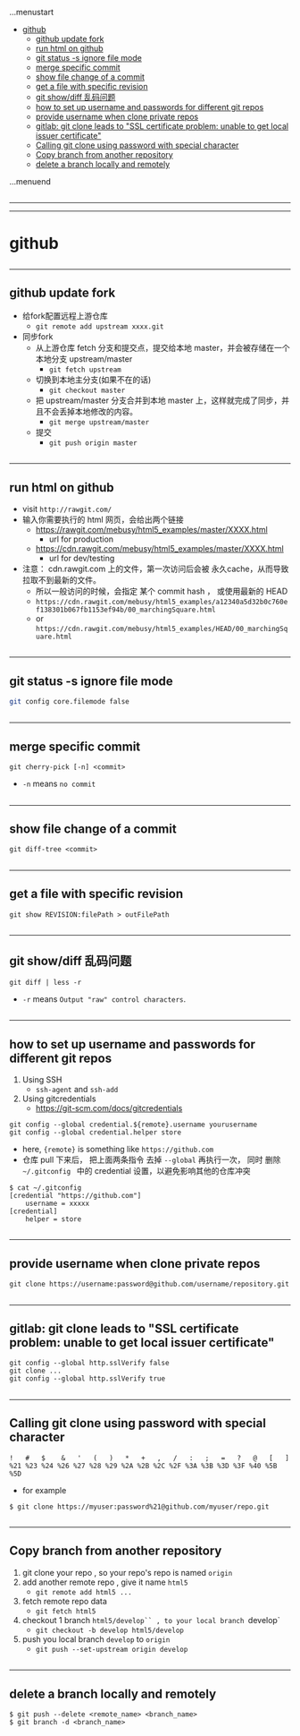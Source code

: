...menustart

 - [github](#bf215181b5140522137b3d4f6b73544a)
     - [github update fork](#f6b73a9a864f02b2d14ad454c6b09e68)
     - [run html on github](#606e5c37337c2f05305ab4a4a0dc2691)
     - [git status -s ignore file mode](#ecf2b9ae77e1b9272d6716ab8337c37e)
     - [merge specific commit](#a6c7b8bc87e837e643f48e27b843d648)
     - [show file change of a commit](#e35fc6dbd7673d56c0824c31ff378241)
     - [get a file with specific revision](#6f4311248df3ab2115e904e14c7836c9)
     - [git show/diff 乱码问题](#aafd38d2cb2288571bb67fc78e3a18f7)
     - [how to set up username and passwords for different git repos](#a3aecaf26f7ec612b34f4d9ed6c6532d)
     - [provide username when clone private repos](#366ee47209629dccbab3d2399247ea84)
     - [gitlab: git clone leads to "SSL certificate problem: unable to get local issuer certificate"](#8da880caa0ca98d1c46a028c0da79aac)
     - [Calling git clone using password with special character](#60f96f2175fb84d4839e67f2533a4c10)
     - [Copy branch from another repository](#9af7d00519ec3625b399242404c33af2)
     - [delete a branch locally and remotely](#65804564299051849847b74237b908e7)

...menuend


<h2 id="bf215181b5140522137b3d4f6b73544a"></h2>

-----
-----

# github 

<h2 id="f6b73a9a864f02b2d14ad454c6b09e68"></h2>

-----

## github update fork

 - 给fork配置远程上游仓库 
    - `git remote add upstream xxxx.git`
 - 同步fork
    - 从上游仓库 fetch 分支和提交点，提交给本地 master，并会被存储在一个本地分支 upstream/master 
        - `git fetch upstream` 
    - 切换到本地主分支(如果不在的话) 
        - `git checkout master` 
    - 把 upstream/master 分支合并到本地 master 上，这样就完成了同步，并且不会丢掉本地修改的内容。
        - `git merge upstream/master` 
    - 提交 
        - `git push origin master`

        
<h2 id="606e5c37337c2f05305ab4a4a0dc2691"></h2>

-----

## run html on github

 - visit `http://rawgit.com/`
 - 输入你需要执行的 html 网页，会给出两个链接
    - https://rawgit.com/mebusy/html5_examples/master/XXXX.html
        - url for production
    - https://cdn.rawgit.com/mebusy/html5_examples/master/XXXX.html
        - url for dev/testing
 - 注意： cdn.rawgit.com 上的文件，第一次访问后会被 永久cache，从而导致 拉取不到最新的文件。
    - 所以一般访问的时候，会指定 某个 commit hash  ， 或使用最新的 HEAD
    - `https://cdn.rawgit.com/mebusy/html5_examples/a12340a5d32b0c760ef138301b067fb1153ef94b/00_marchingSquare.html`
    - or `https://cdn.rawgit.com/mebusy/html5_examples/HEAD/00_marchingSquare.html`


<h2 id="ecf2b9ae77e1b9272d6716ab8337c37e"></h2>

-----

## git status -s ignore file mode

```bash
git config core.filemode false
```

<h2 id="a6c7b8bc87e837e643f48e27b843d648"></h2>

-----

## merge specific commit 

```
git cherry-pick [-n] <commit> 
```

 - `-n` means `no commit `

<h2 id="e35fc6dbd7673d56c0824c31ff378241"></h2>

-----

## show file change of a commit 

```
git diff-tree <commit>
```

<h2 id="6f4311248df3ab2115e904e14c7836c9"></h2>

-----

## get a file with specific revision

```
git show REVISION:filePath > outFilePath
```


<h2 id="aafd38d2cb2288571bb67fc78e3a18f7"></h2>

-----

## git show/diff 乱码问题

```
git diff | less -r
```

 - `-r` means `Output "raw" control characters`.


<h2 id="a3aecaf26f7ec612b34f4d9ed6c6532d"></h2>

-----

## how to set up username and passwords for different git repos

 1. Using SSH 
    - `ssh-agent`  and `ssh-add`
 2. Using gitcredentials
    - https://git-scm.com/docs/gitcredentials

```
git config --global credential.${remote}.username yourusername
git config --global credential.helper store
```

 - here, `{remote}` is something like `https://github.com`
 - 仓库 pull 下来后， 把上面两条指令 去掉 `--global` 再执行一次， 同时 删除`~/.gitconfig ` 中的 credential 设置，以避免影响其他的仓库冲突

```
$ cat ~/.gitconfig
[credential "https://github.com"]
    username = xxxxx
[credential]
    helper = store
```

<h2 id="366ee47209629dccbab3d2399247ea84"></h2>

-----

## provide username when clone private repos

```
git clone https://username:password@github.com/username/repository.git
```


<h2 id="8da880caa0ca98d1c46a028c0da79aac"></h2>

-----

## gitlab: git clone leads to "SSL certificate problem: unable to get local issuer certificate"

```
git config --global http.sslVerify false
git clone ...
git config --global http.sslVerify true
```


<h2 id="60f96f2175fb84d4839e67f2533a4c10"></h2>

-----

## Calling git clone using password with special character

```
!   #   $    &   '   (   )   *   +   ,   /   :   ;   =   ?   @   [   ]
%21 %23 %24 %26 %27 %28 %29 %2A %2B %2C %2F %3A %3B %3D %3F %40 %5B %5D
```

 - for example

```
$ git clone https://myuser:password%21@github.com/myuser/repo.git
```

<h2 id="9af7d00519ec3625b399242404c33af2"></h2>

-----

## Copy branch from another repository

 1. git clone your repo , so your repo's repo is named `origin`
 2. add another remote repo , give it name `html5`
    - `git remote add html5 ...` 
 3. fetch remote repo data
    - `git fetch html5`
 4. checkout 1 branch `html5/develop`` , to your local branch `develop`
    - `git checkout -b develop html5/develop`
 5. push you local branch `develop` to `origin`
    - `git push --set-upstream origin develop`

<h2 id="65804564299051849847b74237b908e7"></h2>

-----

## delete a branch locally and remotely

```
$ git push --delete <remote_name> <branch_name>
$ git branch -d <branch_name>
```



